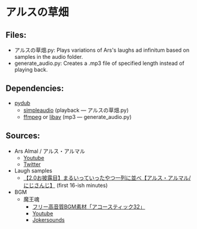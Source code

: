 # アルスの草畑

## Files:
- アルスの草畑.py: Plays variations of Ars's laughs ad infinitum based on samples in the audio folder.
- generate_audio.py: Creates a .mp3 file of specified length instead of playing back.

## Dependencies:
- [pydub](https://github.com/jiaaro/pydub)
  - [simpleaudio](https://simpleaudio.readthedocs.io/en/latest/) (playback — アルスの草畑.py)
  - [ffmpeg](http://www.ffmpeg.org/) or [libav](http://libav.org/) (mp3 — generate_audio.py)

## Sources:
- Ars Almal / アルス・アルマル
  - [Youtube](https://www.youtube.com/channel/UCdpUojq0KWZCN9bxXnZwz5w)
  - [Twitter](https://twitter.com/ars_almal)
- Laugh samples
  - [【2.0お披露目】まるいっていったやつ一列に並べ【アルス・アルマル/にじさんじ】](https://www.youtube.com/watch?v=gITQQgU9kho) (first 16-ish minutes)
- BGM
  - 魔王魂 
    - [フリー高音質BGM素材「アコースティック32」](https://maoudamashii.jokersounds.com/archives/bgm_maoudamashii_acoustic32.html)
    - [Youtube](https://www.youtube.com/channel/UCvNnyy0_KxpJegpv3ytVM5Q) 
    - [Jokersounds](https://maoudamashii.jokersounds.com/)
